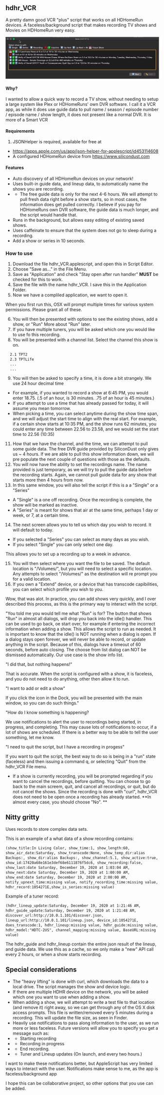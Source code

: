 ## hdhr_VCR
A pretty damn good VCR "plus" script that works on all HDHomeRun devices.
A faceless/background script that makes recording TV shows and Movies on HDHomeRun very easy.

![Show List](show_list.jpg)

#### Why?
I wanted to allow a quick way to record a TV show, without needing to setup a large system like Plex or HDHomeRuns' own DVR software.
I call it a VCR app, as while it does use guide data to pull name / season / episode number / episode name / show length, it does not present like a normal DVR.  It is more of a Smart VCR

#### Requirements
1. JSONHelper is required, available for free at 
* https://apps.apple.com/us/app/json-helper-for-applescript/id453114608
* A configured HDHomeRun device from https://www.silicondust.com

#### Features
* Auto discovery of all HDHomeRun devices on your network!
* Uses built-in guide data, and lineup data, to automatically name the shows you are recording. 
* * The free guide data is only for the next 4-6 hours. We will attempt to pull fresh data right before a show starts, so in most cases, the information does get pulled correctly. I believe if you pay for HDHomeRuns own DVR software, the guide data is much longer, and the script would handle that.
* Runs in the background, but allows easy editing of existing saved shows.
* Uses caffeinate to ensure that the system does not go to sleep during a recording.
* Add a show or series in 10 seconds.

### How to use
1. Download the file hdhr_VCR.applescript, and open this in Script Editor.
2. Choose "Save as..." in the File Menu.
3. Save as "Application" and check "Stay open after run handler"  **MUST** be checked for this to work.
4. Save the file with the name hdhr_VCR.  I save this in the Application Folder.
5. Now we have a compliled application, we want to open it.

When you first run this, OSX will prompt multiple times for various system permissions.  Please grant all of these.

6. You will then be presented with options to see the existing shows, add a show, or "Run"  More about "Run" later.
7. If you have multiple tuners, you will be asked which one you would like to use fo this recording.
8. You will be presented with a channel list.  Select the channel this show is on.
```
  2.1 TPT2
  2.3 TPTLife
  ...
  ...
```

9. You will then be asked to specify a time, it is done a bit strangely. We use 24 hour decimal time
* For example, if you wanted to record a show at 6:45 PM, you would enter 18.75. (.5 of an hour, is 30 minutes.  .75 of an hour is 45 minutes.)
* If you attempt to use a time that has already passed for today, it will assume you mean tomorrow.
* When picking a time, you can select anytime during the show time span, and we will adjust the start time to align with the real start.  For example, if a certain show starts at 10:35 PM, and the show runs 62 minutes, you could enter any time between 22.56 to 23.58, and we would set the start time to 22.56 (10:35)
11. How that we have the channel, and the time, we can attempt to pull some guide data.  The free DVR guide provided by SiliconDust only gives us ~ 4 hours.  If we are able to pull this show information down, we will pre populate the next couple of questions with those as the defaults.
12.  You will now have the ability to set the recordings name.  The name provided is just temporary, as we will try to pull the guide data before the recording starts. Again, we cannot pull guide data for any show that starts more then 4 hours from now.
13. In this same window, you will also tell the script if this is a a "Single" or a "Series"
* A "Single" is a one off recording.  Once the recording is complete, the show will be marked as inactive.
* A "Series" is meant for shows that air at the same time, perhaps 1 day or week, or 7, at a certain time.
14. The next screen allows you to tell us which day you wish to record.  It will default to today.
* If you selected a "Series" you can select as many days as you wish.
* If you select "Single" you can only select one day.

This allows you to set up a recording up to a week in advance.

15. You will then select where you want the file to be saved.  The default location is "/Volumes/", but you will need to select a specific location.  Any attempts to select "/Volumes/" as the destination will re prompt you for a valid location.
16. If you own a "Extend" device, or a device that has transcode capibilities, you can select which profile you wish to you.

Wow, that was alot.  In practice, you can add shows very quickly, and I over described this process, as this is the primary way to interact with the script.


"You told me you would tell me what "Run" is for?
The button that shows "Run" in almost all dialogs, will drop you back into the idle() handler. This can be used to go back, oe start over, for example if entering the incorrect information when adding a show.   This allows the script to run as needed.  It is important to know that the idle() is NOT running when a dialog is open.  If a dialog stays open forever, we will never be able to record, or update anything in the script.  Because of this, dialogs have a timeout of 60 seconds, before auto closing.  The choose from list dialog can NOT be dismissed automatically.  Our use case is the show info list.

"I did that, but nothing happens!"

That is accurate.  When the script is configured with a show, it is faceless, and you do not need to do anything, other then allow it to run.

"I want to add or edit a show"

If you click the icon in the Dock, you will be presented with the main window, so you can do such things."

"How do I know something is happening?

We use notifications to alert the user to recordings being started, in progress, and completing.  This may cause lots of notifications to occur, if a lot of shows are scheduled.  If there is a better way to be able to tell the user something, let me know.

"I need to quit the script, but I have a recording in progess"

If you want to quit the script, the best way to do so is being in a "run" state (faceless) and then issuing a command q, or selecting "Quit" from the hdhr_VCR File menu.
* If a show is currently recording, you will be prompted regarding if you want to cancel the recordings, before quitting.  You can choose to go back to the main screem, quit, and cancel all recordings, or quit, but do not cancel the shows.  Since the recording is done with "curl", hdhr_VCR does not need to be open once a recording has already started.
**In almost every case, you should choose "No". **

## Nitty gritty  
Uses records to store complex data sets. 

This is an example of a what data of a show recording contains:

```
(show_title:In Living Color, show_time:1, show_length:60, show_air_date:Saturday, show_transcode:None, show_temp_dir:alias Backups:, show_dir:alias Backups:, show_channel:5.1, show_active:true, show_id:17420a68e161e3def68e6111876f5dc6, show_recording:false, show_last:date Saturday, December 19, 2020 at 1:03:04 AM, show_next:date Saturday, December 19, 2020 at 1:00:00 AM, show_end:date Saturday, December 19, 2020 at 2:00:00 AM, notify_upnext_time:missing value, notify_recording_time:missing value, hdhr_record:1054271E,show_is_series:missing value)
```

Example of a tuner record:

```
(hdhr_lineup_update:Saturday, December 19, 2020 at 1:21:46 AM, hdhr_guide_update:Saturday, December 19, 2020 at 1:21:48 AM, discover_url:http://10.0.1.101/discover.json, lineup_url:http://10.0.1.101/lineup.json, device_id:1054271E, does_transcode:1, hdhr_lineup:missing value, hdhr_guide:missing value, hdhr_model:"HDTC-2US", channel_mapping:missing value, BaseURL:missing value)
```

The hdhr_guide and hdhr_lineup contain the entire json result of the lineup, and guide data.  We use this as a cache, so we only make a "new" API call every 2 hours, or when a show starts recording.

## Special considerations
* The "heavy lifting" is done with curl, which downloads the data to a local drive.  The script manages the show and device logic.
* If there are multiple HDHR device on the network, you will be asked which one you want to use when adding a show.
* When adding a show, we will attempt to write a test file to that location (and remove it) right away, so we can get through any of the OS X disk access prompts.  This file is written/removed every 5 minutes during a recording.  This will update the file size, as seen in Finder.
* Heavily use notifications to pass along information to the user, as we run more or less faceless.  Future versions will allow you to specify you get a message such as:
* * Starting recording
* * Recording in progress
* * End recording.
* * Tuner and Lineup updates (On launch, and every two hours.)
  
I want to make these notifications better, but AppleScript has very limited ways to interact with the user.  Notifications make sense to me, as the app is faceless/background app

I hope this can be collaborative project, so other options that you use can be added.
